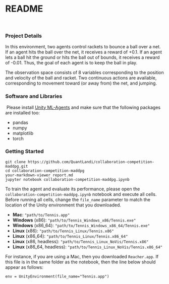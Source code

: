 # README
​
### Project Details

In this environment, two agents control rackets to bounce a ball over a net. If an agent hits the ball over the net, it receives a reward of +0.1. If an agent lets a ball hit the ground or hits the ball out of bounds, it receives a reward of -0.01. Thus, the goal of each agent is to keep the ball in play.

The observation space consists of 8 variables corresponding to the position and velocity of the ball and racket. Two continuous actions are available, corresponding to movement toward (or away from) the net, and jumping.

### Software and Libraries
​
Please install [Unity ML-Agents](https://github.com/Unity-Technologies/ml-agents/blob/master/docs/Installation.md) and make sure that the following packages are installed too:
- pandas
- numpy
- matplotlib
- torch
​
### Getting Started
```
git clone https://github.com/QuantLandi/collaboration-competition-maddpg.git
cd collaboration-competition-maddpg
your-markdown-viewer report.md
jupyter notebook collaboration-competition-maddpg.ipynb
```
To train the agent and evaluate its performance, please open the `collaboration-competition-maddpg.ipynb` notebook and execute all cells. Before running all cells, change the `file_name` parameter to match the location of the Unity environment that you downloaded.

- **Mac**: `"path/to/Tennis.app"`
- **Windows** (x86): `"path/to/Tennis_Windows_x86/Tennis.exe"`
- **Windows** (x86_64): `"path/to/Tennis_Windows_x86_64/Tennis.exe"`
- **Linux** (x86): `"path/to/Tennis_Linux/Tennis.x86"`
- **Linux** (x86_64): `"path/to/Tennis_Linux/Tennis.x86_64"`
- **Linux** (x86, headless): `"path/to/Tennis_Linux_NoVis/Tennis.x86"`
- **Linux** (x86_64, headless): `"path/to/Tennis_Linux_NoVis/Tennis.x86_64"`



For instance, if you are using a Mac, then you downloaded `Reacher.app`. If this file is in the same folder as the notebook, then the line below should appear as follows:
```
env = UnityEnvironment(file_name="Tennis.app")
```